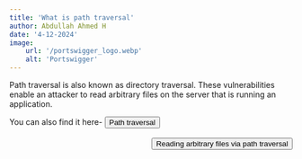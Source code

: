 ```yaml
---
title: 'What is path traversal'
author: Abdullah Ahmed H
date: '4-12-2024'
image:
    url: '/portswigger_logo.webp'
    alt: 'Portswigger'
---
```



Path traversal is also known as directory traversal. These vulnerabilities enable an attacker to read arbitrary files on the server that is running an application. 

You can also find it here- 
<a href="/posts/portswigger/1">
    <button class="btn">Path traversal</button>
</a>
<br>
<br>
<a href="/posts/portswigger/9" style="display: inline-block; float: right;">
    <button class="btn">Reading arbitrary files via path traversal</button>
</a>
